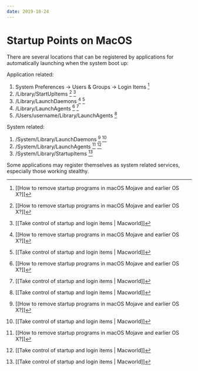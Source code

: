 ```yaml
---
date: 2019-10-24
---
```

# Startup Points on MacOS

There are several locations that can be registered by applications for automatically launching when the system boot up:

Application related:
1. System Preferences -> Users & Groups -> Login Items [^6B038F07FF2E]
2. /Library/StartUpItems [^6B038F07FF2E] [^98EFD5000209]
3. /Library/LaunchDaemons [^6B038F07FF2E] [^98EFD5000209]
4. /Library/LaunchAgents [^6B038F07FF2E] [^98EFD5000209]
5. /Users/username/Library/LaunchAgents [^98EFD5000209]

System related:
1. /System/Library/LaunchDaemons [^6B038F07FF2E] [^98EFD5000209]
2. /System/Library/LaunchAgents [^6B038F07FF2E] [^98EFD5000209]
3. /System/Library/StartupItems [^98EFD5000209]

Some applications may register themselves as system related services, especially those working stealthy.


[^6B038F07FF2E]: [[How to remove startup programs in macOS Mojave and earlier OS X?]]

[^98EFD5000209]: [[Take control of startup and login items | Macworld]]
